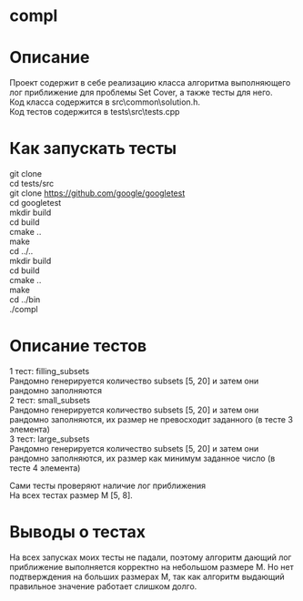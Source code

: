 # compl  

# Описание
Проект содержит в себе реализацию класса алгоритма выполняющего лог приближение для проблемы Set Cover, а также тесты для него.  
Код класса содержится в src\common\solution.h.  
Код тестов содержится в tests\src\tests.cpp  

# Как запускать тесты  
git clone  
cd tests/src  
git clone https://github.com/google/googletest  
cd googletest  
mkdir build  
cd build  
cmake ..  
make  
cd ../..  
mkdir build  
cd build  
cmake ..  
make  
cd ../bin  
./compl  

# Описание тестов  
1 тест: filling_subsets  
Рандомно генерируется количество subsets [5, 20] и затем они рандомно заполняются  
2 тест: small_subsets  
Рандомно генерируется количество subsets [5, 20] и затем они рандомно заполняются, их размер не превосходит заданного (в тесте 3 элемента)  
3 тест: large_subsets  
Рандомно генерируется количество subsets [5, 20] и затем они рандомно заполняются, их размер как минимум заданное число (в тесте 4 элемента)  

Сами тесты проверяют наличие лог приближения  
На всех тестах размер M [5, 8].  

# Выводы о тестах  
На всех запусках моих тесты не падали, поэтому алгоритм дающий лог приближение выполняется корректно на небольшом размере M. Но нет подтверждения на больших размерах M, так как алгоритм выдающий правильное значение работает слишком долго.
